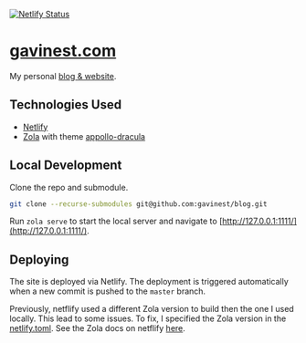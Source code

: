 [![Netlify Status](https://api.netlify.com/api/v1/badges/1808a666-01fa-4431-8a66-6fdf995bbe1f/deploy-status)](https://app.netlify.com/sites/splendid-bienenstitch-32cfcc/deploys)
# [gavinest.com](https://www.gavinest.com)

My personal [blog & website](https://wwww.gavinest.com).

## Technologies Used

* [Netlify](https://app.netlify.com/)
* [Zola](https://www.getzola.org/) with theme [appollo-dracula](https://github.com/tontinton/apollo_dracula)

## Local Development

Clone the repo and submodule.

```bash
git clone --recurse-submodules git@github.com:gavinest/blog.git
```

Run `zola serve` to start the local server and navigate to [http://127.0.0.1:1111/](http://127.0.0.1:1111/).

## Deploying

The site is deployed via Netlify. The deployment is triggered automatically when a new commit is pushed to the `master` branch.

Previously, netflify used a different Zola version to build then the one I used locally. This lead to some issues. To fix, I specified the Zola version in the [netlify.toml](./netlify.toml).
See the Zola docs on netflify [here](https://www.getzola.org/documentation/deployment/netlify/).
